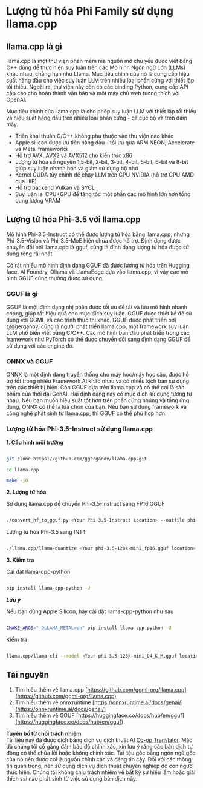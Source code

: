 <!--
CO_OP_TRANSLATOR_METADATA:
{
  "original_hash": "462bddc47427d8785f3c9fd817b346fe",
  "translation_date": "2025-07-16T22:10:45+00:00",
  "source_file": "md/01.Introduction/04/UsingLlamacppQuantifyingPhi.md",
  "language_code": "vi"
}
-->
# **Lượng tử hóa Phi Family sử dụng llama.cpp**

## **llama.cpp là gì**

llama.cpp là một thư viện phần mềm mã nguồn mở chủ yếu được viết bằng C++ dùng để thực hiện suy luận trên các Mô hình Ngôn ngữ Lớn (LLMs) khác nhau, chẳng hạn như Llama. Mục tiêu chính của nó là cung cấp hiệu suất hàng đầu cho việc suy luận LLM trên nhiều loại phần cứng với thiết lập tối thiểu. Ngoài ra, thư viện này còn có các binding Python, cung cấp API cấp cao cho hoàn thành văn bản và một máy chủ web tương thích với OpenAI.

Mục tiêu chính của llama.cpp là cho phép suy luận LLM với thiết lập tối thiểu và hiệu suất hàng đầu trên nhiều loại phần cứng - cả cục bộ và trên đám mây.

- Triển khai thuần C/C++ không phụ thuộc vào thư viện nào khác
- Apple silicon được ưu tiên hàng đầu - tối ưu qua ARM NEON, Accelerate và Metal frameworks
- Hỗ trợ AVX, AVX2 và AVX512 cho kiến trúc x86
- Lượng tử hóa số nguyên 1.5-bit, 2-bit, 3-bit, 4-bit, 5-bit, 6-bit và 8-bit giúp suy luận nhanh hơn và giảm sử dụng bộ nhớ
- Kernel CUDA tùy chỉnh để chạy LLM trên GPU NVIDIA (hỗ trợ GPU AMD qua HIP)
- Hỗ trợ backend Vulkan và SYCL
- Suy luận lai CPU+GPU để tăng tốc một phần các mô hình lớn hơn tổng dung lượng VRAM

## **Lượng tử hóa Phi-3.5 với llama.cpp**

Mô hình Phi-3.5-Instruct có thể được lượng tử hóa bằng llama.cpp, nhưng Phi-3.5-Vision và Phi-3.5-MoE hiện chưa được hỗ trợ. Định dạng được chuyển đổi bởi llama.cpp là gguf, cũng là định dạng lượng tử hóa được sử dụng rộng rãi nhất.

Có rất nhiều mô hình định dạng GGUF đã được lượng tử hóa trên Hugging face. AI Foundry, Ollama và LlamaEdge dựa vào llama.cpp, vì vậy các mô hình GGUF cũng thường được sử dụng.

### **GGUF là gì**

GGUF là một định dạng nhị phân được tối ưu để tải và lưu mô hình nhanh chóng, giúp rất hiệu quả cho mục đích suy luận. GGUF được thiết kế để sử dụng với GGML và các trình thực thi khác. GGUF được phát triển bởi @ggerganov, cũng là người phát triển llama.cpp, một framework suy luận LLM phổ biến viết bằng C/C++. Các mô hình ban đầu phát triển trong các framework như PyTorch có thể được chuyển đổi sang định dạng GGUF để sử dụng với các engine đó.

### **ONNX và GGUF**

ONNX là một định dạng truyền thống cho máy học/máy học sâu, được hỗ trợ tốt trong nhiều Framework AI khác nhau và có nhiều kịch bản sử dụng trên các thiết bị biên. Còn GGUF dựa trên llama.cpp và có thể coi là sản phẩm của thời đại GenAI. Hai định dạng này có mục đích sử dụng tương tự nhau. Nếu bạn muốn hiệu suất tốt hơn trên phần cứng nhúng và tầng ứng dụng, ONNX có thể là lựa chọn của bạn. Nếu bạn sử dụng framework và công nghệ phát sinh từ llama.cpp, thì GGUF có thể phù hợp hơn.

### **Lượng tử hóa Phi-3.5-Instruct sử dụng llama.cpp**

**1. Cấu hình môi trường**


```bash

git clone https://github.com/ggerganov/llama.cpp.git

cd llama.cpp

make -j8

```


**2. Lượng tử hóa**

Sử dụng llama.cpp để chuyển Phi-3.5-Instruct sang FP16 GGUF


```bash

./convert_hf_to_gguf.py <Your Phi-3.5-Instruct Location> --outfile phi-3.5-128k-mini_fp16.gguf

```

Lượng tử hóa Phi-3.5 sang INT4


```bash

./llama.cpp/llama-quantize <Your phi-3.5-128k-mini_fp16.gguf location> ./gguf/phi-3.5-128k-mini_Q4_K_M.gguf Q4_K_M

```


**3. Kiểm tra**

Cài đặt llama-cpp-python


```bash

pip install llama-cpp-python -U

```

***Lưu ý*** 

Nếu bạn dùng Apple Silicon, hãy cài đặt llama-cpp-python như sau


```bash

CMAKE_ARGS="-DLLAMA_METAL=on" pip install llama-cpp-python -U

```

Kiểm tra


```bash

llama.cpp/llama-cli --model <Your phi-3.5-128k-mini_Q4_K_M.gguf location> --prompt "<|user|>\nCan you introduce .NET<|end|>\n<|assistant|>\n"  --gpu-layers 10

```



## **Tài nguyên**

1. Tìm hiểu thêm về llama.cpp [https://github.com/ggml-org/llama.cpp](https://github.com/ggml-org/llama.cpp)
2. Tìm hiểu thêm về onnxruntime [https://onnxruntime.ai/docs/genai/](https://onnxruntime.ai/docs/genai/)
3. Tìm hiểu thêm về GGUF [https://huggingface.co/docs/hub/en/gguf](https://huggingface.co/docs/hub/en/gguf)

**Tuyên bố từ chối trách nhiệm**:  
Tài liệu này đã được dịch bằng dịch vụ dịch thuật AI [Co-op Translator](https://github.com/Azure/co-op-translator). Mặc dù chúng tôi cố gắng đảm bảo độ chính xác, xin lưu ý rằng các bản dịch tự động có thể chứa lỗi hoặc không chính xác. Tài liệu gốc bằng ngôn ngữ gốc của nó nên được coi là nguồn chính xác và đáng tin cậy. Đối với các thông tin quan trọng, nên sử dụng dịch vụ dịch thuật chuyên nghiệp do con người thực hiện. Chúng tôi không chịu trách nhiệm về bất kỳ sự hiểu lầm hoặc giải thích sai nào phát sinh từ việc sử dụng bản dịch này.